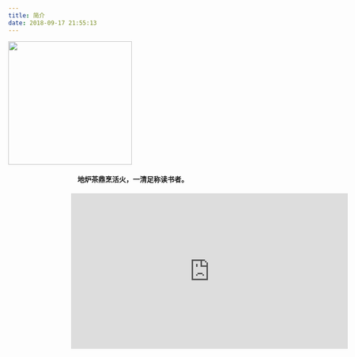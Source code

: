 ```yaml
---
title: 简介
date: 2018-09-17 21:55:13
---
```


<img src='http://wx1.sinaimg.cn/mw690/005KwArhly8fqg3x91zkpj30ro0roq72.jpg' width='250px' />

#### <center> 地炉茶鼎烹活火，一清足称读书者。 </center >

<div style="width:250px;margin:auto">	
   <!-- <iframe frameborder="no" border="0" marginwidth="0" marginheight="0" width=250 height=86 src="//music.163.com/outchain/player?type=2&id=28381611&auto=1&height=66"></iframe> -->
   <iframe width="560" height="315" src="https://www.youtube.com/embed/MgphHyGgeQU" frameborder="0" allow="accelerometer; autoplay; encrypted-media; gyroscope; picture-in-picture" allowfullscreen></iframe>
</div>